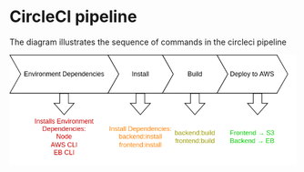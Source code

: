 # CircleCI pipeline

The diagram illustrates the sequence of commands in the circleci pipeline

![Pipeline](./images/pipeline.png)

